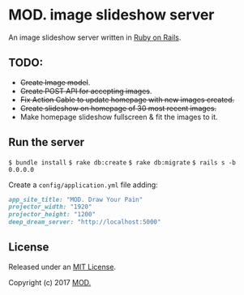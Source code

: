 # MOD. image slideshow server

An image slideshow server written in [Ruby on Rails](https://rubyonrails.org). 

## TODO:

* ~~Create Image model~~.
* ~~Create POST API for accepting images~~.
* ~~Fix Action Cable to update homepage with new images created.~~
* ~~Create slideshow on homepage of 30 most recent images.~~
* Make homepage slideshow fullscreen & fit the images to it.

## Run the server

```$ bundle install```
```$ rake db:create```
```$ rake db:migrate```
```$ rails s -b 0.0.0.0```

Create a ```config/application.yml``` file adding:

```Ruby
app_site_title: "MOD. Draw Your Pain"
projector_width: "1920"
projector_height: "1200"
deep_dream_server: "http://localhost:5000"
```

## License

Released under an [MIT License](LICENSE).

Copyright (c) 2017 [MOD.](https://mod.org.au)